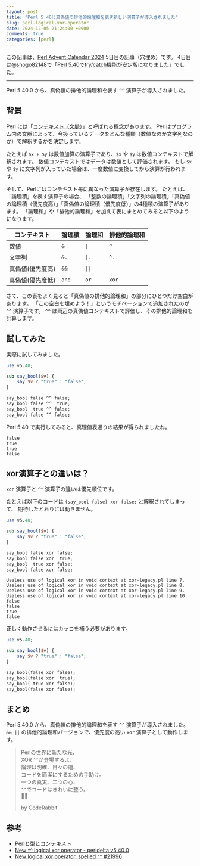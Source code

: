 ```yaml
---
layout: post
title: "Perl 5.40に真偽値の排他的論理和を表す新しい演算子が導入されました"
slug: perl-logical-xor-operator
date: 2024-12-05 21:24:00 +0900
comments: true
categories: [perl]
---
```


この記事は、[Perl Advent Calendar 2024](https://qiita.com/advent-calendar/2024/perl) 5日目の記事（穴埋め）です。
4日目は[@shogo82148](https://twitter.com/shogo82148)で「[Perl 5.40でtry/catch機能が安定版になりました](https://shogo82148.github.io/blog/2024/12/04/try-feature-is-no-longer-experimental/)」でした。

-----

Perl 5.40.0 から、真偽値の排他的論理和を表す `^^` 演算子が導入されました。

## 背景

Perl には「[コンテキスト（文脈）](https://qiita.com/karupanerura/items/361b620a123d80ad9fbe)」と呼ばれる概念があります。
Perlはプログラム内の文脈によって、今扱っているデータをどんな種類（数値なのか文字列なのか）で解釈するかを決定します。

たとえば `$x + $y` は数値加算の演算子であり、`$x` や `$y` は数値コンテキストで解釈されます。
数値コンテキストではデータは数値として評価されます。
もし `$x` や `$y` に文字列が入っていた場合は、一度数値に変換してから演算が行われます。

そして、Perlにはコンテキスト毎に異なった演算子が存在します。
たとえば、「論理積」を表す演算子の場合、
「整数の論理積」「文字列の論理積」「真偽値の論理積（優先度高）」「真偽値の論理積（優先度低）」の4種類の演算子があります。
「論理和」や「排他的論理和」を加えて表にまとめてみると以下のようになります。

| コンテキスト       | 論理積 | 論理和 | 排他的論理和  |
| ---------------- | ------ | ------ | ------------- |
| 数値             | `&`    | `\|`   | `^`           |
| 文字列           | `&.`   | `\|.`  | `^.`          |
| 真偽値(優先度高) | `&&`   | `\|\|` |        |
| 真偽値(優先度低) | `and`  | `or`   | `xor`         |

さて、この表をよく見ると「真偽値の排他的論理和」の部分にひとつだけ空白があります。
「この空白を埋めよう！」というモチベーションで追加されたのが `^^` 演算子です。
`^^` は両辺の真偽値コンテキストで評価し、その排他的論理和を計算します。

## 試してみた

実際に試してみました。

```perl
use v5.40;

sub say_bool($v) {
    say $v ? "true" : "false";
}

say_bool false ^^ false;
say_bool false ^^  true;
say_bool  true ^^ false;
say_bool false ^^ false;
```

Perl 5.40 で実行してみると、真理値表通りの結果が得られましたね。

```plain
false
true
true
false
```

## xor演算子との違いは？

`xor` 演算子と `^^` 演算子の違いは優先順位です。

たとえば以下のコードは `(say_bool false) xor false;` と解釈されてしまって、
期待したとおりには動きません。

```perl
use v5.40;

sub say_bool($v) {
    say $v ? "true" : "false";
}

say_bool false xor false;
say_bool false xor  true;
say_bool  true xor false;
say_bool false xor false;
```

```plain
Useless use of logical xor in void context at xor-legacy.pl line 7.
Useless use of logical xor in void context at xor-legacy.pl line 8.
Useless use of logical xor in void context at xor-legacy.pl line 9.
Useless use of logical xor in void context at xor-legacy.pl line 10.
false
false
true
false
```

正しく動作させるにはカッコを補う必要があります。

```perl
use v5.40;

sub say_bool($v) {
    say $v ? "true" : "false";
}

say_bool(false xor false);
say_bool(false xor  true);
say_bool( true xor false);
say_bool(false xor false);
```

## まとめ

Perl 5.40.0 から、真偽値の排他的論理和を表す `^^` 演算子が導入されました。
`&&`, `||` の排他的論理和バージョンで、優先度の高い `xor` 演算子として動作します。

> Perlの世界に新たな光、\
> XOR `^^`が登場するよ、\
> 論理は明確、日々の道、\
> コードを簡潔にするための手助け。\
> 一つの真実、二つの心、\
> `^^`でコードはきれいに整う。\
> 🐇✨
>
> by CodeRabbit


## 参考

- [Perlと型とコンテキスト](https://qiita.com/karupanerura/items/361b620a123d80ad9fbe)
- [New ^^ logical xor operator - perldelta v5.40.0](https://metacpan.org/release/HAARG/perl-5.40.0/view/pod/perldelta.pod#New-%5E%5E-logical-xor-operator)
- [New logical xor operator, spelled ^^ #21996](https://github.com/Perl/perl5/pull/21996)
